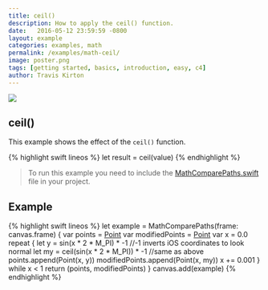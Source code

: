 ```yaml
---
title: ceil()
description: How to apply the ceil() function.
date:   2016-05-12 23:59:59 -0800
layout: example
categories: examples, math
permalink: /examples/math-ceil/
image: poster.png
tags: [getting started, basics, introduction, easy, c4]
author: Travis Kirton
---
```

![](ceil.png)

## ceil()
This example shows the effect of the `ceil()` function.

{% highlight swift lineos %}
let result = ceil(value)
{% endhighlight %}

> To run this example you need to include the [MathComparePaths.swift](https://gist.github.com/C4Framework/0705e9ad451fa2b655075ad72432ca46) file in your project.

## Example
{% highlight swift lineos %}
let example = MathComparePaths(frame: canvas.frame) {
    var points = [Point]()
    var modifiedPoints = [Point]()
    var x = 0.0
    repeat {
        let y = sin(x * 2 * M_PI) * -1 //-1 inverts iOS coordinates to look normal
        let my = ceil(sin(x * 2 * M_PI)) * -1 //same as above
        points.append(Point(x, y))
        modifiedPoints.append(Point(x, my))
        x += 0.001
    } while x < 1
    return (points, modifiedPoints)
}
canvas.add(example)
{% endhighlight %}
